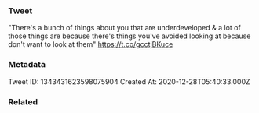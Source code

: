 ### Tweet
"There's a bunch of things about you that are underdeveloped &amp; a lot of those things are because there's things you've avoided looking at because don't want to look at them" https://t.co/gcctjBKuce

### Metadata
Tweet ID: 1343431623598075904
Created At: 2020-12-28T05:40:33.000Z

### Related


